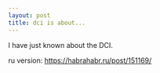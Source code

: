 ```yaml
---
layout: post
title: dci is about...
---
```


I have just known about the DCI.

ru version:
https://habrahabr.ru/post/151169/


